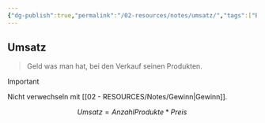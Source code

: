 ```yaml
---
{"dg-publish":true,"permalink":"/02-resources/notes/umsatz/","tags":["BWL/formel"],"noteIcon":"","updated":"2025-07-12T13:31:41.321+02:00"}
---
```


## Umsatz 
> Geld was man hat, bei den Verkauf seinen Produkten.

>[!important] 
>Nicht verwechseln mit [[02 - RESOURCES/Notes/Gewinn\|Gewinn]].

$$
Umsatz=AnzahlProdukte*Preis
$$